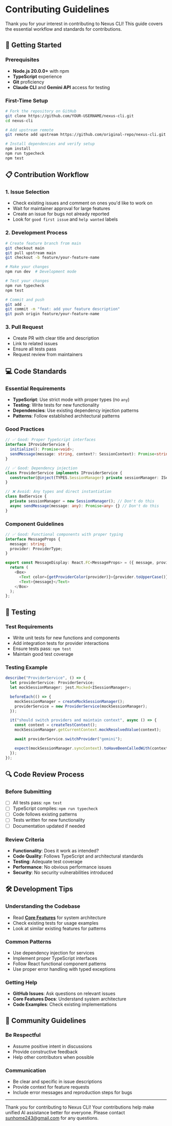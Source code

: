 # Contributing Guidelines

Thank you for your interest in contributing to Nexus CLI! This guide covers the essential workflow and standards for contributions.

## 🚀 Getting Started

### Prerequisites

- **Node.js 20.0.0+** with npm
- **TypeScript** experience
- **Git** proficiency
- **Claude CLI** and **Gemini API** access for testing

### First-Time Setup

```bash
# Fork the repository on GitHub
git clone https://github.com/YOUR-USERNAME/nexus-cli.git
cd nexus-cli

# Add upstream remote
git remote add upstream https://github.com/original-repo/nexus-cli.git

# Install dependencies and verify setup
npm install
npm run typecheck
npm test
```

## 📋 Contribution Workflow

### 1. Issue Selection

- Check existing issues and comment on ones you'd like to work on
- Wait for maintainer approval for large features
- Create an issue for bugs not already reported
- Look for `good first issue` and `help wanted` labels

### 2. Development Process

```bash
# Create feature branch from main
git checkout main
git pull upstream main
git checkout -b feature/your-feature-name

# Make your changes
npm run dev  # Development mode

# Test your changes
npm run typecheck
npm test

# Commit and push
git add .
git commit -m "feat: add your feature description"
git push origin feature/your-feature-name
```

### 3. Pull Request

- Create PR with clear title and description
- Link to related issues
- Ensure all tests pass
- Request review from maintainers

## 💻 Code Standards

### Essential Requirements

- **TypeScript**: Use strict mode with proper types (no `any`)
- **Testing**: Write tests for new functionality
- **Dependencies**: Use existing dependency injection patterns
- **Patterns**: Follow established architectural patterns

### Good Practices

```typescript
// ✅ Good: Proper TypeScript interfaces
interface IProviderService {
  initialize(): Promise<void>;
  sendMessage(message: string, context?: SessionContext): Promise<string>;
}

// ✅ Good: Dependency injection
class ProviderService implements IProviderService {
  constructor(@inject(TYPES.SessionManager) private sessionManager: ISessionManager) {}
}

// ❌ Avoid: Any types and direct instantiation
class BadService {
  private sessionManager = new SessionManager(); // Don't do this
  async sendMessage(message: any): Promise<any> {} // Don't do this
}
```

### Component Guidelines

```typescript
// ✅ Good: Functional components with proper typing
interface MessageProps {
  message: string;
  provider: ProviderType;
}

export const MessageDisplay: React.FC<MessageProps> = ({ message, provider }) => {
  return (
    <Box>
      <Text color={getProviderColor(provider)}>{provider.toUpperCase()}</Text>
      <Text>{message}</Text>
    </Box>
  );
};
```

## 🧪 Testing

### Test Requirements

- Write unit tests for new functions and components
- Add integration tests for provider interactions
- Ensure tests pass: `npm test`
- Maintain good test coverage

### Testing Example

```typescript
describe("ProviderService", () => {
  let providerService: ProviderService;
  let mockSessionManager: jest.Mocked<ISessionManager>;

  beforeEach(() => {
    mockSessionManager = createMockSessionManager();
    providerService = new ProviderService(mockSessionManager);
  });

  it("should switch providers and maintain context", async () => {
    const context = createTestContext();
    mockSessionManager.getCurrentContext.mockResolvedValue(context);

    await providerService.switchProvider("gemini");

    expect(mockSessionManager.syncContext).toHaveBeenCalledWith(context);
  });
});
```

## 🔍 Code Review Process

### Before Submitting

- [ ] All tests pass: `npm test`
- [ ] TypeScript compiles: `npm run typecheck`
- [ ] Code follows existing patterns
- [ ] Tests written for new functionality
- [ ] Documentation updated if needed

### Review Criteria

- **Functionality**: Does it work as intended?
- **Code Quality**: Follows TypeScript and architectural standards
- **Testing**: Adequate test coverage
- **Performance**: No obvious performance issues
- **Security**: No security vulnerabilities introduced

## 🛠️ Development Tips

### Understanding the Codebase

- Read **[Core Features](./core-features.md)** for system architecture
- Check existing tests for usage examples
- Look at similar existing features for patterns

### Common Patterns

- Use dependency injection for services
- Implement proper TypeScript interfaces
- Follow React functional component patterns
- Use proper error handling with typed exceptions

### Getting Help

- **GitHub Issues**: Ask questions on relevant issues
- **Core Features Docs**: Understand system architecture
- **Code Examples**: Check existing implementations

## 🤝 Community Guidelines

### Be Respectful

- Assume positive intent in discussions
- Provide constructive feedback
- Help other contributors when possible

### Communication

- Be clear and specific in issue descriptions
- Provide context for feature requests
- Include error messages and reproduction steps for bugs

---

Thank you for contributing to Nexus CLI! Your contributions help make unified AI assistance better for everyone. Please contact <sunhome243@gmail.com> for any questions.
